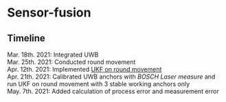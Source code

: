 # Sensor-fusion
## Timeline

Mar. 18th. 2021: Integrated UWB  
Mar. 25th. 2021: Conducted round movement  
Apr. 12th. 2021: Implemented [UKF on round movement](https://github.com/850075610/sensor-fusion/blob/main/integrating-uwb/round%20move/UKF/round_move_ukf.py)  
Apr. 21th. 2021: Calibrated UWB anchors with *BOSCH Laser measure* and run UKF on round movement with 3 stable working anchors only  
May.  7th. 2021: Added calculation of process error and measurement error  